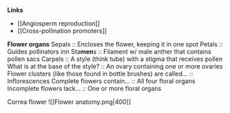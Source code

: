 **Links**
- [[Angiosperm reproduction]]
- [[Cross-pollination promoters]]

**Flower organs**
Sepals :: Encloses the flower, keeping it in one spot
Petals :: Guides pollinators inn
Sta**men**s :: Filament w/ male anther that contains pollen sacs
Carpels ::  A style (think tube) with a stigma that receives pollen
What is at the base of the style? :: An ovary containing one or more ovaries
Flower clusters (like those found in bottle brushes) are called... :: Inflorescences
Complete flowers contain... :: All four floral organs
Incomplete flowers lack... :: One or more floral organs

Correa flower
![[Flower anatomy.png|400]]